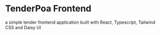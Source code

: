 # TenderPoa Frontend

a simple tender frontend application built with React, Typescript, Tailwind CSS and Daisy UI
